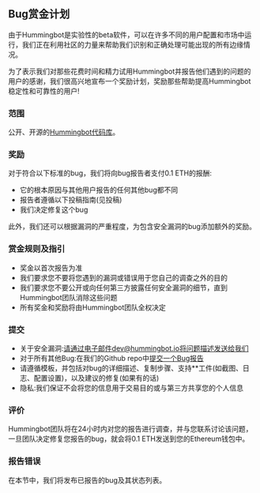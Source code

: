 ## Bug赏金计划

由于Hummingbot是实验性的beta软件，可以在许多不同的用户配置和市场中运行，我们正在利用社区的力量来帮助我们识别和正确处理可能出现的所有边缘情况。

为了表示我们对那些花费时间和精力试用Hummingbot并报告他们遇到的问题的用户的感谢，我们很高兴地宣布一个奖励计划，奖励那些帮助提高Hummingbot稳定性和可靠性的用户!

### 范围

公开、开源的[Hummingbot代码库](https://github.com/CoinAlpha/hummingbot)。

### 奖励

对于符合以下标准的bug，我们将向bug报告者支付0.1 ETH的报酬:

- 它的根本原因与其他用户报告的任何其他bug都不同
- 报告者遵循以下投稿指南(见投稿)
- 我们决定修复这个bug

此外，我们还可以根据漏洞的严重程度，为包含安全漏洞的bug添加额外的奖励。


### 赏金规则及指引

- 奖金以首次报告为准
- 我们要求您不要将您遇到的漏洞或错误用于您自己的调查之外的目的
- 我们要求您不要公开或向任何第三方披露任何安全漏洞的细节，直到Hummingbot团队消除这些问题
- 所有奖金和奖励将由Hummingbot团队全权决定


### 提交

- 关于安全漏洞:请通过电子邮件dev@hummingbot.io将问题描述发送给我们
- 对于所有其他Bug:在我们的Github repo中[提交一个Bug报告](https://github.com/CoinAlpha/hummingbot/issues/new?assignees=&labels=bug&template=bug_report.md&title=%5BBUG%5D)
- 请遵循模板，并包括对bug的详细描述、复制步骤、支持**工件(如截图、日志、配置设置)，以及建议的修复(如果有的话)
- 隐私:我们保证不会将您的信息用于交易目的或与第三方共享您的个人信息

### 评价

Hummingbot团队将在24小时内对您的报告进行调查，并与您联系讨论该问题，一旦团队决定修复您报告的bug，就会将0.1 ETH发送到您的Ethereum钱包中。

### 报告错误

在本节中，我们将发布已报告的bug及其状态列表。
